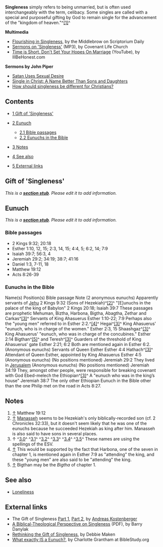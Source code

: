 **Singleness** simply refers to being unmarried, but is often used
interchangeably with the term, celibacy. Some singles are called
with a special and purposeful gifting by God to remain single for
the advancement of the "kingdom of heaven."^[[1]](#note-0)^


**Multimedia**

-   [Flourishing in Singleness](http://www.scriptoriumdaily.com/2009/05/03/flourishing-in-singleness/),
    by the Middlebrow on Scriptorium Daily
-   [Sermons on 'Singleness'](http://www.covlife.org/resources/topic/singleness)
    (MP3), by Covenant Life Church
-   [Time is Short. Don't Set Your Hopes On Marriage](http://www.illbehonest.com/blog/?p=701)
    (YouTube), by IllBeHonest.com

**Sermons by John Piper**

-   [Satan Uses Sexual Desire](http://www.desiringgod.org/ResourceLibrary/Sermons/ByDate/1984/467_Satan_Uses_Sexual_Desire/)
-   [Single in Christ: A Name Better Than Sons and Daughters](http://www.desiringgod.org/ResourceLibrary/Sermons/ByTopic/205/2162_Single_in_Christ_A_Name_Better_Than_Sons_and_Daughters/)
-   [How should singleness be different for Christians?](http://www.desiringgod.org/ResourceLibrary/AskPastorJohn/ByTopic/205/3165_How_should_singleness_be_different_for_Christians/)

## Contents

-   [1 Gift of 'Singleness'](#Gift_of_.27Singleness.27)
-   [2 Eunuch](#Eunuch)
    -   [2.1 Bible passages](#Bible_passages)
    -   [2.2 Eunuchs in the Bible](#Eunuchs_in_the_Bible)

-   [3 Notes](#Notes)
-   [4 See also](#See_also)
-   [5 External links](#External_links)

## Gift of 'Singleness'

*This is a **[section stub](http://www.theopedia.com/Category:Theopedia_sectionstubs "Category:Theopedia sectionstubs")**. Please edit it to add information.*
## Eunuch

*This is a **[section stub](http://www.theopedia.com/Category:Theopedia_sectionstubs "Category:Theopedia sectionstubs")**. Please edit it to add information.*
### Bible passages

-   2 Kings 9:32; 20:18
-   Esther 1:10, 12, 15; 2:3, 14, 15; 4:4, 5; 6:2, 14; 7:9
-   Isaiah 39:7; 56:3, 4
-   Jeremiah 29:2; 34:19; 38:7; 41:16
-   Daniel 1:3, 7-11, 18
-   Matthew 19:12
-   Acts 8:26-39

### Eunuchs in the Bible

Name(s)
Position(s)
Bible passage
Note
(2 anonymous eunuchs)
Apparently servants of
[Jehu](index.php?title=Jehu&action=edit&redlink=1 "Jehu (page does not exist)")
2 Kings 9:32
(Sons of Hezekiah)^[[2]](#note-1)^
"[E]unuchs in the palace of the king of Babylon"
2 Kings 20:18; Isaiah 39:7
These passages are prophetic
Mehuman, Biztha, Harbona, Bigtha, Abagtha, Zethar and
Carkas^[[3]](#note-ESVSpelling)^
Servants of King Ahasuerus
Esther 1:10-22; 7:9
Perhaps also the "young men" referred to in Esther
2:2.^[[4]](#note-2)^
Hegai^[[3]](#note-ESVSpelling)^
King Ahasuerus' "eunuch, who is in charge of the women."
Esther 2:3, 15
Shaashgaz^[[3]](#note-ESVSpelling)^
King Ahasuerus' "eunuch, who was in charge of the concubines."
Esther 2:14
Bigthan^[[5]](#note-3)^ and Teresh^[[3]](#note-ESVSpelling)^
Guarders of the threshold of King Ahasuerus' gate
Esther 2:21; 6:2
Both are mentioned again in Esther 6:2.
(Anonymous eunuchs)
Servants of Queen Esther
Esther 4:4
Hathach^[[3]](#note-ESVSpelling)^
Attendant of Queen Esther, appointed by King Ahasuerus
Esther 4:5
(Anonymous eunuchs)
(No positions mentioned)
Jeremiah 29:2
They lived in [Jerusalem](Jerusalem "Jerusalem")
(Anonymous eunuchs)
(No positions mentioned)
Jeremiah 34:19
They, amongst other people, were responsible for breaking covenant
with God
Ebed-melech the Ethiopian^[[3]](#note-ESVSpelling)^
A "eunuch who was in the king’s house"
Jeremiah 38:7
The only other Ethiopian Eunuch in the Bible other than the one
Philip met on the road in Acts 8:27.
## Notes

1.  [↑](#ref-0) Matthew 19:12
2.  [↑](#ref-1)
    [Manasseh](index.php?title=Manasseh&action=edit&redlink=1 "Manasseh (page does not exist)")
    seems to be Hezekiah's only biblically-recorded son (cf. 2
    Chronicles 32:33), but it doesn't seem likely that he was one of
    the eunuchs because he succeeded Hezekiah as king after him.
    Manasseh is also said to have sons in several places.
3.  ↑ ^[3.0](#ref-ESVSpelling_0)^ ^[3.1](#ref-ESVSpelling_1)^
    ^[3.2](#ref-ESVSpelling_2)^ ^[3.3](#ref-ESVSpelling_3)^
    ^[3.4](#ref-ESVSpelling_4)^ ^[3.5](#ref-ESVSpelling_5)^ These names
    are using the spellings of the ESV.
4.  [↑](#ref-2) This would be supported by the fact that Harbona,
    one of the seven in chapter 1, is mentioned again in Esther 7:9 as
    "attending" the king, and these "young men" are also said to be
    "attending" the king.
5.  [↑](#ref-3) Bigthan may be the *Bigtha* of chapter 1.

## See also

-   [Loneliness](index.php?title=Loneliness&action=edit&redlink=1 "Loneliness (page does not exist)")

## External links

-   The Gift of Singleness
    [Part 1](http://www.biblicalfoundations.org/?p=62),
    [Part 2](http://www.biblicalfoundations.org/?p=65), by
    [Andreas Kostenberger](Andreas_Kostenberger "Andreas Kostenberger")
-   [A Biblical-Theological Perspective on Singleness](http://www.hantla.com/blog/images/biblical_singleness.pdf)
    (PDF), by Barry Danylak
-   [Rethinking the Gift of Singleness](http://www.boundless.org/2005/articles/a0001199.cfm),
    by Debbie Maken
-   [What exactly IS a Eunuch?](http://www.biblestudy.org/question/what-is-a-eunuch.html),
    by Charlotte Grantham at BibleStudy.org



